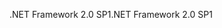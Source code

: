 <span data-ttu-id="e0346-101">.NET Framework 2.0 SP1</span><span class="sxs-lookup"><span data-stu-id="e0346-101">.NET Framework 2.0 SP1</span></span>